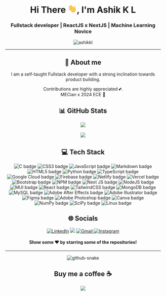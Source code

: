 <h1 align="center"> Hi There <img src="https://github.com/ashikkl/ashikkl/blob/4fbf4fe4e7459bd6860d5afdca250bb41d1e3af3/Hi.gif" width="29px">, I'm Ashik K L</h1>
<h3 align="center">Fullstack developer | ReactJS x NextJS | Machine Learning Novice</h3>
<p align="center"> <img src="https://komarev.com/ghpvc/?username=ashikkl&color=333333&style=for-the-badge" alt="ashikkl" /> </p>

<hr>

<div align="center"> 
  <h2>🌠 About me </h2>
<p align="center">I am a self-taught Fullstack developer with a strong inclination towards product building. <br>

  Contributions are highly appreciated 💕. <br>
  MECian x 2024 ECE 💖</p>
</div>

<div align="center"> 
  <h2>📊 GitHub Stats</h2>
<p> <picture>
<source 
  srcset="https://github-readme-stats.vercel.app/api?username=ashikkl&show_icons=true&theme=radical"
  media="(prefers-color-scheme: dark)"
/>
<source
  srcset="https://github-readme-stats.vercel.app/api?username=ashikkl&show_icons=true"
  media="(prefers-color-scheme: light), (prefers-color-scheme: no-preference)"
/>
<img src="https://github-readme-stats.vercel.app/api?username=ashikkl&layout=compact&theme=dracula" />
</picture> </p>

<p> <picture>
<source 
  srcset="https://github-readme-stats.vercel.app/api/top-langs/?username=ashikkl&theme=radical&layout=compact"
  media="(prefers-color-scheme: dark)"
/>
<source
  srcset="https://github-readme-stats.vercel.app/api/top-langs/?username=ashikkl&layout=compact"
  media="(prefers-color-scheme: light), (prefers-color-scheme: no-preference)"
/>
<img src="https://github-readme-stats.vercel.app/api/top-langs/?username=ashikkl&theme=dracula&layout=compact" />
</picture> </p>
</div>

<div align="center">
<h2 align="center">💻 Tech Stack</h2>
<img src="https://img.shields.io/badge/c-%2300599C.svg?style=for-the-badge&logo=c&logoColor=white" alt="C badge">
<img src="https://img.shields.io/badge/css3-%231572B6.svg?style=for-the-badge&logo=css3&logoColor=white" alt="CSS3 badge">
<img src="https://img.shields.io/badge/javascript-%23323330.svg?style=for-the-badge&logo=javascript&logoColor=%23F7DF1E" alt="JavaScript badge">
<img src="https://img.shields.io/badge/markdown-%23000000.svg?style=for-the-badge&logo=markdown&logoColor=white" alt="Markdown badge">
<img src="https://img.shields.io/badge/html5-%23E34F26.svg?style=for-the-badge&logo=html5&logoColor=white" alt="HTML5 badge">
<img src="https://img.shields.io/badge/python-3670A0?style=for-the-badge&logo=python&logoColor=ffdd54" alt="Python badge">
<img src="https://img.shields.io/badge/typescript-%23007ACC.svg?style=for-the-badge&logo=typescript&logoColor=white" alt="TypeScript badge">
<img src="https://img.shields.io/badge/Google%20Cloud-%234285F4.svg?style=for-the-badge&logo=google-cloud&logoColor=white" alt="Google Cloud badge">
<img src="https://img.shields.io/badge/firebase-%23039BE5.svg?style=for-the-badge&logo=firebase" alt="Firebase badge">
<img src="https://img.shields.io/badge/netlify-%23000000.svg?style=for-the-badge&logo=netlify&logoColor=#00C7B7" alt="Netlify badge">
<img src="https://img.shields.io/badge/vercel-%23000000.svg?style=for-the-badge&logo=vercel&logoColor=white" alt="Vercel badge">
<img src="https://img.shields.io/badge/bootstrap-%23563D7C.svg?style=for-the-badge&logo=bootstrap&logoColor=white" alt="Bootstrap badge">
<img src="https://img.shields.io/badge/NPM-%23000000.svg?style=for-the-badge&logo=npm&logoColor=white" alt="NPM badge">
<img src="https://img.shields.io/badge/Next-black?style=for-the-badge&logo=next.js&logoColor=white" alt="Next JS badge">
<img src="https://img.shields.io/badge/node.js-6DA55F?style=for-the-badge&amp;logo=node.js&amp;logoColor=white" alt="NodeJS badge">
<img src="https://img.shields.io/badge/MUI-%230081CB.svg?style=for-the-badge&amp;logo=material-ui&amp;logoColor=white" alt="MUI badge">
<img src="https://img.shields.io/badge/react-%2320232a.svg?style=for-the-badge&amp;logo=react&amp;logoColor=%2361DAFB" alt="React badge">
<img src="https://img.shields.io/badge/tailwindcss-%2338B2AC.svg?style=for-the-badge&amp;logo=tailwind-css&amp;logoColor=white" alt="TailwindCSS badge">
<img src="https://img.shields.io/badge/MongoDB-%234ea94b.svg?style=for-the-badge&amp;logo=mongodb&amp;logoColor=white" alt="MongoDB badge">
<img src="https://img.shields.io/badge/mysql-%2300f.svg?style=for-the-badge&amp;logo=mysql&amp;logoColor=white" alt="MySQL badge">
<img src="https://img.shields.io/badge/Adobe%20After%20Effects-9999FF.svg?style=for-the-badge&amp;logo=Adobe%20After%20Effects&amp;logoColor=white" alt="Adobe After Effects badge">
<img src="https://img.shields.io/badge/adobeillustrator-%23FF9A00.svg?style=for-the-badge&amp;logo=adobeillustrator&amp;logoColor=white" alt="Adobe Illustrator badge">
<img src="https://img.shields.io/badge/figma-%23F24E1E.svg?style=for-the-badge&amp;logo=figma&amp;logoColor=white" alt="Figma badge">
<img src="https://img.shields.io/badge/adobephotoshop-%2331A8FF.svg?style=for-the-badge&amp;logo=adobephotoshop&amp;logoColor=white" alt="Adobe Photoshop badge">
<img src="https://img.shields.io/badge/Canva-%2300C4CC.svg?style=for-the-badge&amp;logo=Canva&amp;logoColor=white" alt="Canva badge">
<img src="https://img.shields.io/badge/numpy-%23013243.svg?style=for-the-badge&amp;logo=numpy&amp;logoColor=white" alt="NumPy badge">
<img src="https://img.shields.io/badge/SciPy-%230C55A5.svg?style=for-the-badge&amp;logo=scipy&amp;logoColor=%white" alt="SciPy badge">
<img src="https://img.shields.io/badge/Linux-FCC624?style=for-the-badge&amp;logo=linux&amp;logoColor=black" alt="Linux badge">
</ div>
  
<div align="center">
  <h2>🌐 Socials</h2>
<a  href="https://linkedin.com/in/ashikkl" target="_blank"><img alt="LinkedIn" src="https://img.shields.io/badge/linkedin%20-%230077B5.svg?&style=for-the-badge&logo=linkedin&logoColor=white" /></a>
<a href="https://twitter.com/ashikkl" target="_blank"><img src="https://img.shields.io/badge/twitter-%2300acee.svg?&style=for-the-badge&logo=twitter&logoColor=white&alt=twitter" /></a>
<a href="mailto:ashikkl.mec@gmail.com"><img  alt="Gmail" src="https://img.shields.io/badge/Gmail-D14836?style=for-the-badge&logo=gmail&logoColor=white" />
<a  href="https://www.instagram.com/itsdefinitelyash/"><img alt="Instagram" src="https://img.shields.io/badge/Instagram-E4405F?style=for-the-badge&logo=instagram&logoColor=white">
   </a>

   <br>
   
</div>
  
 <h4 align="center">Show some ❤️ by starring some of the repositories!</h4>
  <hr>
  
 <picture>
  <source media="(prefers-color-scheme: dark)" srcset="https://raw.githubusercontent.com/ashikkl/ashikkl/output/github-contribution-grid-snake-dark.svg" />
  <source media="(prefers-color-scheme: light)" srcset="https://raw.githubusercontent.com/ashikkl/ashikkl/output/github-contribution-grid-snake.svg" />
  <img alt="github-snake" src="github-snake.svg" />
</picture>
  
<div align="center">
  <h2>Buy me a coffee ☕</h2>
  <a align="center" href="https://paypal.me/ashikkl"> <img src="https://img.shields.io/badge/PayPal-00457C?style=for-the-badge&logo=paypal&logoColor=white"> </a>
  </div>
